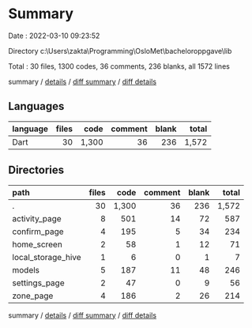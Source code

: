 # Summary

Date : 2022-03-10 09:23:52

Directory c:\Users\zakta\Programming\OsloMet\bacheloroppgave\lib

Total : 30 files,  1300 codes, 36 comments, 236 blanks, all 1572 lines

summary / [details](details.md) / [diff summary](diff.md) / [diff details](diff-details.md)

## Languages
| language | files | code | comment | blank | total |
| :--- | ---: | ---: | ---: | ---: | ---: |
| Dart | 30 | 1,300 | 36 | 236 | 1,572 |

## Directories
| path | files | code | comment | blank | total |
| :--- | ---: | ---: | ---: | ---: | ---: |
| . | 30 | 1,300 | 36 | 236 | 1,572 |
| activity_page | 8 | 501 | 14 | 72 | 587 |
| confirm_page | 4 | 195 | 5 | 34 | 234 |
| home_screen | 2 | 58 | 1 | 12 | 71 |
| local_storage_hive | 1 | 6 | 0 | 1 | 7 |
| models | 5 | 187 | 11 | 48 | 246 |
| settings_page | 2 | 47 | 0 | 9 | 56 |
| zone_page | 4 | 186 | 2 | 26 | 214 |

summary / [details](details.md) / [diff summary](diff.md) / [diff details](diff-details.md)